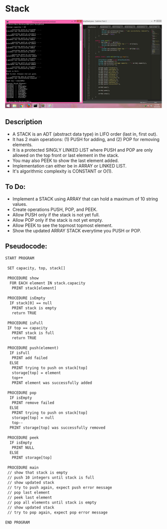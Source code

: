 Stack
=======================

![image](https://github.com/lvcc-dsa/Students/blob/master/BSIS/Alquiroz-Lynyrd-Ross/array-stack/ArrayStack.png)

## Description

 - A STACK is an ADT (abstract data type) in LIFO order (last in, first out).
 - It has 2 main operations: (1) PUSH for adding, and (2) POP for removing elements.
 - It is a protected SINGLY LINKED LIST where PUSH and POP are only allowed on the top front or last element in the stack.
 - You may also PEEK to show the last element added.
 - Implementation can either be in ARRAY or LINKED LIST.
 - It's algorithmic complexity is CONSTANT or O(1).

## To Do:

 - Implement a STACK using ARRAY that can hold a maximum of 10 string values.
 - Create operations PUSH, POP, and PEEK.
 - Allow PUSH only if the stack is not yet full.
 - Allow POP only if the stack is not yet empty.
 - Allow PEEK to see the topmost topmost element.
 - Show the updated ARRAY STACK everytime you PUSH or POP.

## Pseudocode:

    START PROGRAM
    
     SET capacity, top, stack[]
    
     PROCEDURE show
      FOR EACH element IN stack.capacity
       PRINT stack[element]
    
     PROCEDURE isEmpty
      IF stack[0] == null
       PRINT stack is empty
       return TRUE
    
     PROCEDURE isFull
     IF top == capacity
       PRINT stack is full
       return TRUE
    
     PROCEDURE push(element)
      IF isFull
       PRINT add failed
      ELSE
       PRINT trying to push on stack[top]
       storage[top] = element
       top++
       PRINT element was successfully added
    
     PROCEDURE pop
      IF isEmpty
       PRINT remove failed
      ELSE
       PRINT trying to push on stack[top]
       storage[top] = null
       top--
      PRINT storage[top] was successfully removed
      
     PROCEDURE peek
      IF isEmpty
       PRINT NULL
      ELSE 
       PRINT storage[top]
    
     PROCEDURE main
     // show that stack is empty
     // push 10 integers until stack is full
     // show updated stack
     // try to push again, expect push error message
     // pop last element
     // peek last element
     // pop all elements until stack is empty
     // show updated stack
     // try to pop again, expect pop error message
    
    END PROGRAM 
